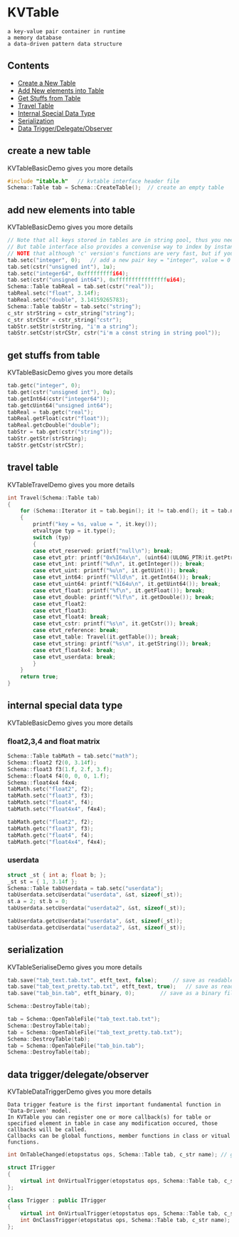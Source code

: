 # KVTable
```
a key-value pair container in runtime
a memory database
a data-driven pattern data structure
```

## Contents
* [Create a New Table](#create-a-new-table)
* [Add New elements into Table](#add-new-elements-into-table)
* [Get Stuffs from Table](#get-stuffs-from-table)
* [Travel Table](#travel-table)
* [Internal Special Data Type](#internal-special-data-type)
* [Serialization](#serialization)
* [Data Trigger/Delegate/Observer](#data-trigger/delegate/observer)

## create a new table
KVTableBasicDemo gives you more details
```cpp
#include "itable.h"   // kvtable interface header file  
Schema::Table tab = Schema::CreateTable();  // create an empty table
```
## add new elements into table
KVTableBasicDemo gives you more details
```cpp
// Note that all keys stored in tables are in string pool, thus you need to put them into pool by call 'cstr' interface, see icstr.h
// But table interface also provides a convenise way to index by instant 'const char*', that is functions with 'c' version like gets/sets
// NOTE that although 'c' version's functions are very fast, but if you use table in some core codes, make sure to manually maintance c_str with your own way, it's OK in most cases
tab.setc("integer", 0);   // add a new pair key = "integer", value = 0
tab.set(cstr("unsigned int"), 1u);
tab.setc("integer64", 0xfffffffffi64);
tab.set(cstr("unsigned int64"), 0xffffffffffffffffui64);
Schema::Table tabReal = tab.set(cstr("real"));
tabReal.setc("float", 3.14f);
tabReal.setc("double", 3.14159265783);
Schema::Table tabStr = tab.setc("string");
c_str strString = cstr_string("string");
c_str strCStr = cstr_string("cstr");
tabStr.setStr(strString, "i'm a string");
tabStr.setCstr(strCStr, cstr("i'm a const string in string pool"));
```
## get stuffs from table
KVTableBasicDemo gives you more details
```cpp
tab.getc("integer", 0);
tab.get(cstr("unsigned int"), 0u);
tab.getInt64(cstr("integer64"));
tab.getcUint64("unsigned int64");
tabReal = tab.getc("real");
tabReal.getFloat(cstr("float"));
tabReal.getcDouble("double");
tabStr = tab.get(cstr("string"));
tabStr.getStr(strString);
tabStr.getCstr(strCStr);
```
## travel table
KVTableTravelDemo gives you more details
```cpp
int Travel(Schema::Table tab)
{
	for (Schema::Iterator it = tab.begin(); it != tab.end(); it = tab.next(it))
	{
		printf("key = %s, value = ", it.key());
		etvaltype typ = it.type();
		switch (typ)
		{
		case etvt_reserved: printf("null\n"); break;
		case etvt_ptr: printf("0x%I64x\n", (uint64)(ULONG_PTR)it.getPtr()); break;
		case etvt_int: printf("%d\n", it.getInteger()); break;
		case etvt_uint: printf("%u\n", it.getUint()); break;
		case etvt_int64: printf("%lld\n", it.getInt64()); break;
		case etvt_uint64: printf("%I64u\n", it.getUint64()); break;
		case etvt_float: printf("%f\n", it.getFloat()); break;
		case etvt_double: printf("%lf\n", it.getDouble()); break;
		case etvt_float2:
		case etvt_float3:
		case etvt_float4: break;
		case etvt_cstr: printf("%s\n", it.getCstr()); break;
		case etvt_reference: break;
		case etvt_table: Travel(it.getTable()); break;
		case etvt_string: printf("%s\n", it.getString()); break;
		case etvt_float4x4: break;
		case etvt_userdata: break;
		}
	}
	return true;
}
```
## internal special data type
KVTableBasicDemo gives you more details
  ### float2,3,4 and float matrix
  ```cpp
  Schema::Table tabMath = tab.setc("math");
  Schema::float2 f2(0, 3.14f);
  Schema::float3 f3(1.f, 2.f, 3.f);
  Schema::float4 f4(0, 0, 0, 1.f);
  Schema::float4x4 f4x4;
  tabMath.setc("float2", f2);
  tabMath.setc("float3", f3);
  tabMath.setc("float4", f4);
  tabMath.setc("float4x4", f4x4);
  
  tabMath.getc("float2", f2);
  tabMath.getc("float3", f3);
  tabMath.getc("float4", f4);
  tabMath.getc("float4x4", f4x4);
  ```
  ### userdata
  ```cpp
  struct _st { int a; float b; };
  _st st = { 1, 3.14f };
  Schema::Table tabUserdata = tab.setc("userdata");
  tabUserdata.setcUserdata("userdata", &st, sizeof(_st));
  st.a = 2; st.b = 0;
  tabUserdata.setcUserdata("userdata2", &st, sizeof(_st));
  
  tabUserdata.getcUserdata("userdata", &st, sizeof(_st));
  tabUserdata.getcUserdata("userdata2", &st, sizeof(_st));
  ```
## serialization
KVTableSerialiseDemo gives you more details
```cpp
tab.save("tab_text.tab.txt", etft_text, false);		// save as readable text file
tab.save("tab_text_pretty.tab.txt", etft_text, true);	// save as readable text file with mutilple lines and indent
tab.save("tab_bin.tab", etft_binary, 0);		// save as a binary file with 'zlib' compress

Schema::DestroyTable(tab);

tab = Schema::OpenTableFile("tab_text.tab.txt");
Schema::DestroyTable(tab);
tab = Schema::OpenTableFile("tab_text_pretty.tab.txt");
Schema::DestroyTable(tab);
tab = Schema::OpenTableFile("tab_bin.tab");
Schema::DestroyTable(tab);
```
## data trigger/delegate/observer
KVTableDataTriggerDemo gives you more details
```
Data trigger feature is the first important fundamental function in 'Data-Driven' model.
In KVTable you can register one or more callback(s) for table or specified element in table in case any modification occured, those callbacks will be called.
Callbacks can be global functions, member functions in class or vitual functions.
```
```cpp
int OnTableChanged(etopstatus ops, Schema::Table tab, c_str name); // global callback

struct ITrigger
{
	virtual int OnVirtualTrigger(etopstatus ops, Schema::Table tab, c_str name) = 0; // vitual callback
};

class Trigger : public ITrigger
{
	virtual int OnVirtualTrigger(etopstatus ops, Schema::Table tab, c_str name); // vitual callback
	int OnClassTrigger(etopstatus ops, Schema::Table tab, c_str name); // member callback
};	
```
